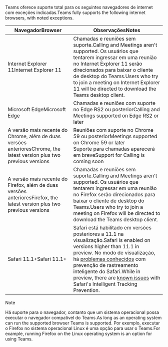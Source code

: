<span data-ttu-id="6577d-101">Teams oferece suporte total para os seguintes navegadores de internet com exceções indicadas.</span><span class="sxs-lookup"><span data-stu-id="6577d-101">Teams fully supports the following internet browsers, with noted exceptions.</span></span>

|<span data-ttu-id="6577d-102">Navegador</span><span class="sxs-lookup"><span data-stu-id="6577d-102">Browser</span></span>  |<span data-ttu-id="6577d-103">Observações</span><span class="sxs-lookup"><span data-stu-id="6577d-103">Notes</span></span>  |
|---------|---------|
|<span data-ttu-id="6577d-104">Internet Explorer 11</span><span class="sxs-lookup"><span data-stu-id="6577d-104">Internet Explorer 11</span></span>     |   <span data-ttu-id="6577d-105">Chamadas e reuniões sem suporte.</span><span class="sxs-lookup"><span data-stu-id="6577d-105">Calling and Meetings aren't supported.</span></span> <span data-ttu-id="6577d-106">Os usuários que tentarem ingressar em uma reunião no Internet Explorer 11 serão direcionados para baixar o cliente de desktop do Teams.</span><span class="sxs-lookup"><span data-stu-id="6577d-106">Users who try to join a meeting on Internet Explorer 11 will be directed to download the Teams desktop client.</span></span>      |
|<span data-ttu-id="6577d-107">Microsoft Edge</span><span class="sxs-lookup"><span data-stu-id="6577d-107">Microsoft Edge</span></span>    |<span data-ttu-id="6577d-108">Chamadas e reuniões com suporte no Edge RS2 ou posterior</span><span class="sxs-lookup"><span data-stu-id="6577d-108">Calling and Meetings supported on Edge RS2 or later</span></span> |
|<span data-ttu-id="6577d-109">A versão mais recente do Chrome, além de duas versões anteriores</span><span class="sxs-lookup"><span data-stu-id="6577d-109">Chrome, the latest version plus two previous versions</span></span>     | <span data-ttu-id="6577d-110">Reuniões com suporte no Chrome 59 ou posterior</span><span class="sxs-lookup"><span data-stu-id="6577d-110">Meetings supported on Chrome 59 or later</span></span><br>  <span data-ttu-id="6577d-111">Suporte para chamadas aparecerá em breve</span><span class="sxs-lookup"><span data-stu-id="6577d-111">Support for Calling is coming soon</span></span>     |
|<span data-ttu-id="6577d-112">A versão mais recente do Firefox, além de duas versões anteriores</span><span class="sxs-lookup"><span data-stu-id="6577d-112">Firefox, the latest version plus two previous versions</span></span>     |   <span data-ttu-id="6577d-113">Chamadas e reuniões sem suporte.</span><span class="sxs-lookup"><span data-stu-id="6577d-113">Calling and Meetings aren't supported.</span></span> <span data-ttu-id="6577d-114">Os usuários que tentarem ingressar em uma reunião no Firefox serão direcionados para baixar o cliente de desktop do Teams.</span><span class="sxs-lookup"><span data-stu-id="6577d-114">Users who try to join a meeting on Firefox will be directed to download the Teams desktop client.</span></span>       |
|<span data-ttu-id="6577d-115">Safari 11.1+</span><span class="sxs-lookup"><span data-stu-id="6577d-115">Safari 11.1+</span></span>     |   <span data-ttu-id="6577d-116">Safari está habilitado em versões posteriores a 11.1 na visualização.</span><span class="sxs-lookup"><span data-stu-id="6577d-116">Safari is enabled on versions higher than 11.1 in preview.</span></span> <span data-ttu-id="6577d-117">No modo de visualização, há [problemas conhecidos](https://support.office.com/article/safari-browser-support-1aac0a7c-35a8-42c1-a7df-f674afe234df) com prevenção de rastreamento inteligente do Safari.</span><span class="sxs-lookup"><span data-stu-id="6577d-117">While in preview, there are [known issues](https://support.office.com/article/safari-browser-support-1aac0a7c-35a8-42c1-a7df-f674afe234df) with Safari's Intelligent Tracking Prevention.</span></span>|

> [!NOTE]
> <span data-ttu-id="6577d-118">Há suporte para o navegador, contanto que um sistema operacional possa executar o navegador compatível do Teams.</span><span class="sxs-lookup"><span data-stu-id="6577d-118">As long as an operating system can run the supported browser Teams is supported.</span></span> <span data-ttu-id="6577d-119">Por exemplo, executar o Firefox no sistema operacional Linux é uma opção para usar o Teams.</span><span class="sxs-lookup"><span data-stu-id="6577d-119">For example, running Firefox on the Linux operating system is an option for using Teams.</span></span>

